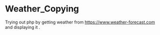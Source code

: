 # Weather_Copying
Trying out php by getting weather from https://www.weather-forecast.com and displaying it .
